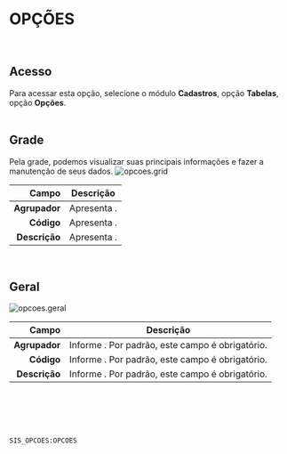 # OPÇÕES
<br>

## Acesso
Para acessar esta opção, selecione o módulo **Cadastros**, opção **Tabelas**, opção **Opções**.
<br>
<br>

## Grade
Pela grade, podemos visualizar suas principais informações e fazer a manutenção de seus dados.
![opcoes.grid](https://raw.githubusercontent.com/netforcews/docs-erp/master/cadastros/imagens/opcoes.grid.png)

Campo | Descrição
--:|---
**Agrupador** | Apresenta .
**Código** | Apresenta .
**Descrição** | Apresenta .
<br>

## Geral
![opcoes.geral](https://raw.githubusercontent.com/netforcews/docs-erp/master/cadastros/imagens/opcoes.geral.png)

Campo | Descrição
--:|---
**Agrupador** | Informe . Por padrão, este campo é obrigatório.
**Código** | Informe . Por padrão, este campo é obrigatório.
**Descrição** | Informe . Por padrão, este campo é obrigatório.
<br>
<br>
<br>
<br>

```SIS_OPCOES:OPCOES```
